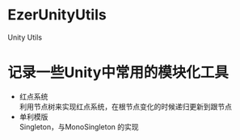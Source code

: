 # EzerUnityUtils
Unity Utils  

# 记录一些Unity中常用的模块化工具  
+ 红点系统  
  利用节点树来实现红点系统，在根节点变化的时候递归更新到跟节点  
+ 单利模版  
  Singleton<T>，与MonoSingleton<T> 的实现  

